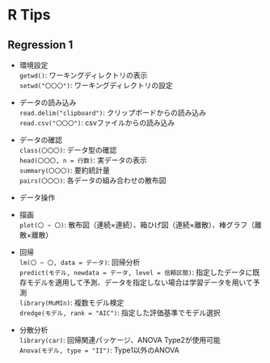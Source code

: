 # R Tips  

## Regression 1  

* 環境設定  
`getwd()`: ワーキングディレクトリの表示  
`setwd("〇〇〇")`: ワーキングディレクトリの設定

* データの読み込み  
`read.delim("clipboard")`: クリップボードからの読み込み  
`read.csv("〇〇〇")`: csvファイルからの読み込み  

* データの確認  
`class(〇〇〇)`: データ型の確認  
`head(〇〇〇, n = 行数)`: 実データの表示  
`summary(〇〇〇)`: 要約統計量  
`pairs(〇〇〇)`: 各データの組み合わせの散布図  

* データ操作  


* 描画  
`plot(〇 ~ 〇)`: 散布図（連続×連続）、箱ひげ図（連続×離散）、棒グラフ（離散×離散）  

* 回帰  
`lm(〇 ~ 〇, data = データ)`: 回帰分析  
`predict(モデル, newdata = データ, level = 信頼区間)`: 指定したデータに既存モデルを適用して予測、データを指定しない場合は学習データを用いて予測  
`library(MuMIn)`: 複数モデル検定  
`dredge(モデル, rank = "AIC")`: 指定した評価基準でモデル選択  


* 分散分析  
`library(car)`: 回帰関連パッケージ、ANOVA Type2が使用可能  
`Anova(モデル, type = "II")`: Type1以外のANOVA  





